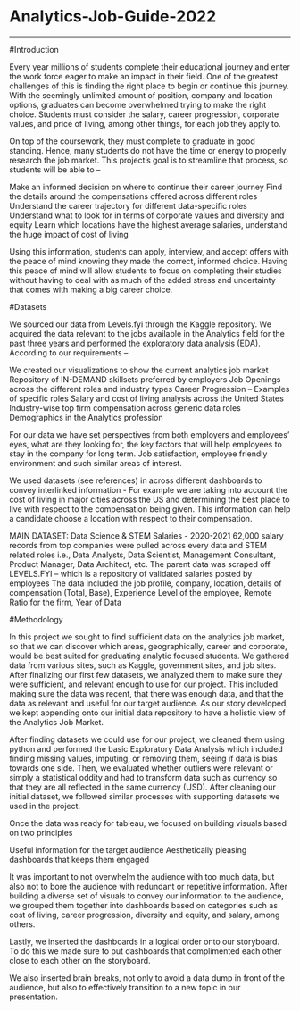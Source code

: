 # Analytics-Job-Guide-2022
___________________________________________________________________________________________________________________________

#Introduction

Every year millions of students complete their educational journey and enter the work force eager to make an impact in their field. One of the greatest challenges of this is finding the right place to begin or continue this journey. With the seemingly unlimited amount of position, company and location options, graduates can become overwhelmed trying to make the right choice. Students must consider the salary, career progression, corporate values, and price of living, among other things, for each job they apply to. 	
	
On top of the coursework, they must complete to graduate in good standing. Hence, many students do not have the time or energy to properly research the job market. This project’s goal is to streamline that process, so students will be able to – 

Make an informed decision on where to continue their career journey
Find the details around the compensations offered across different roles
Understand the career trajectory for different data-specific roles
Understand what to look for in terms of corporate values and diversity and equity
Learn which locations have the highest average salaries, understand the huge impact of cost of living

Using this information, students can apply, interview, and accept offers with the peace of mind knowing they made the correct, informed choice.  Having this peace of mind will allow students to focus on completing their studies without having to deal with as much of the added stress and uncertainty that comes with making a big career choice. 


#Datasets

We sourced our data from Levels.fyi through the Kaggle repository. We acquired the data relevant to the jobs available in the Analytics field for the past three years and performed the exploratory data analysis (EDA). According to our requirements – 

We created our visualizations to show the current analytics job market
Repository of IN-DEMAND skillsets preferred by employers
Job Openings across the different roles and industry types
Career Progression – Examples of specific roles
Salary and cost of living analysis across the United States
Industry-wise top firm compensation across generic data roles
Demographics in the Analytics profession

For our data we have set perspectives from both employers and employees’ eyes, what are they looking for, the key factors that will help employees to stay in the company for long term. Job satisfaction, employee friendly environment and such similar areas of interest. 

We used datasets (see references) in across different dashboards to convey interlinked information - For example we are taking into account the cost of living in major cities across the US and determining the best place to live with respect to the compensation being given. This information can help a candidate choose a location with respect to their compensation. 

MAIN DATASET:
Data Science & STEM Salaries - 2020-2021
62,000 salary records from top companies were pulled across every data and STEM related roles i.e., Data Analysts, Data Scientist, Management Consultant, Product Manager, Data Architect, etc. 
The parent data was scraped off LEVELS.FYI – which is a repository of validated salaries posted by employees
The data included the job profile, company, location, details of compensation (Total, Base), Experience Level of the employee, Remote Ratio for the firm, Year of Data


#Methodology

In this project we sought to find sufficient data on the analytics job market, so that we can discover which areas, geographically, career and corporate, would be best suited for graduating analytic focused students. We gathered data from various sites, such as Kaggle, government sites, and job sites. After finalizing our first few datasets, we analyzed them to make sure they were sufficient, and relevant enough to use for our project. This included making sure the data was recent, that there was enough data, and that the data as relevant and useful for our target audience. As our story developed, we kept appending onto our initial data repository to have a holistic view of the Analytics Job Market.
	
After finding datasets we could use for our project, we cleaned them using python and performed the basic Exploratory Data Analysis which included finding missing values, imputing, or removing them, seeing if data is bias towards one side. Then, we evaluated whether outliers were relevant or simply a statistical oddity and had to transform data such as currency so that they are all reflected in the same currency (USD).  After cleaning our initial dataset, we followed similar processes with supporting datasets we used in the project. 
	
Once the data was ready for tableau, we focused on building visuals based on two principles 

Useful information for the target audience
Aesthetically pleasing dashboards that keeps them engaged

It was important to not overwhelm the audience with too much data, but also not to bore the audience with redundant or repetitive information. After building a diverse set of visuals to convey our information to the audience, we grouped them together into dashboards based on categories such as cost of living, career progression, diversity and equity, and salary, among others.

Lastly, we inserted the dashboards in a logical order onto our storyboard. To do this we made sure to put dashboards that complimented each other close to each other on the storyboard. 

We also inserted brain breaks, not only to avoid a data dump in front of the audience, but also to effectively transition to a new topic in our presentation. 

